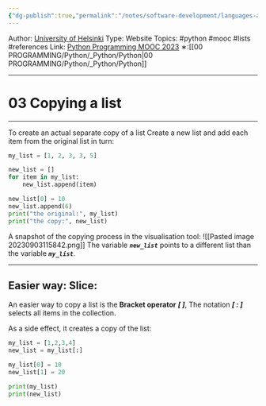 ```yaml
---
{"dg-publish":true,"permalink":"/notes/software-development/languages-and-frameworks/python/0-python-programming-mooc/introduction/part-5/02-references/03-copying-a-list/","created":"2025-07-13T15:25:01.137+08:00"}
---
```


Author: [University of Helsinki](https://programming-23.mooc.fi/)
Type: Website
Topics: #python #mooc #lists #references 
Link: [Python Programming MOOC 2023](https://programming-23.mooc.fi/)
∗:[[00 PROGRAMMING/Python/_Python/Python\|00 PROGRAMMING/Python/_Python/Python]] 

---
# 03 Copying a list

--- 

To create an actual separate copy of a list
Create a new list and add each item from the original list in turn:
```python
my_list = [1, 2, 3, 3, 5]

new_list = []
for item in my_list:
    new_list.append(item)

new_list[0] = 10
new_list.append(6)
print("the original:", my_list)
print("the copy:", new_list)
```

A snapshot of the copying process in the visualisation tool:
![[Pasted image 20230903115842.png]]
The variable ___`new_list`___ points to a different list than the variable ___`my_list`___.

---
## Easier way: Slice:

An easier way to copy a list is the __Bracket operator__ ___[ ]___,
The notation ___[ : ]___ selects all items in the collection.

As a side effect, it creates a copy of the list:
```python
my_list = [1,2,3,4]
new_list = my_list[:]

my_list[0] = 10
new_list[1] = 20

print(my_list)
print(new_list)
```

